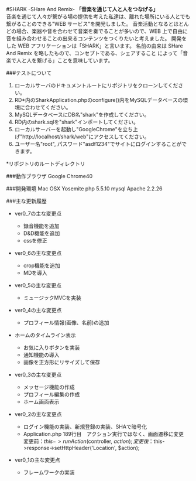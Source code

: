 #SHARK -SHare And Remix-
**「音楽を通じて人と人をつなげる」**  
音楽を通じて人々が繋がる場の提供を考えた私達は、離れた場所にいる人とでも繋がることのできる"WEB サービス"を開発しました。
音楽活動となるとほとんどの場合、楽器や音を合わせて音楽を奏でることが多いので、WEB 上で自由に音を組み合わせることの出来るコンテンツをつくりたいと考えました。
開発をした WEB アフリケーションは「SHARK」と言います。
名前の由来は SHare And Remix を略したもので、コンセプトである、シェアすること によって「音楽で人と人を繋げる」ことを意味しています。

###テストについて
1. ローカルサーバのドキュメントルートにリポジトリをクローンしてください。
2. RD*内のSharkApplication.phpのconfigure()内をMySQLデータベースの環境に合わせてください。
3. MySQLデータベースにDB名"shark"を作成してください。
4. RD内のshark.sqlを"shark"インポートしてください。
5. ローカルサーバーを起動し"GoogleChrome"を立ち上げ"http://localhost/shark/web"にアクセスしてください。
6. ユーザー名"root", パスワード"asdf1234"でサイトにログインすることができます。

*リポジトリのルートディレクトリ

###動作ブラウザ
Google Chrome40

###開発環境
Mac OSX Yosemite
php 5.5.10
mysql
Apache 2.2.26

###主な更新履歴
* ver0_7の主な変更点
    - 録音機能を追加
    - D&D機能を追加
    - cssを修正

* ver0_6の主な変更点
    - crop機能を追加
    - MDを導入

* ver0_5の主な変更点
    - ミュージックMVCを実装

* ver0_4の主な変更点
    - プロフィール情報(画像、名前)の追加
* ホームのタイムライン表示
    - お気に入りボタンを実装
    - 通知機能の導入
    - 画像を正方形にリサイズして保存

* ver0_3の主な変更点
    - メッセージ機能の作成
    - プロフィール編集の作成
    - ホーム画面表示

* ver0_2の主な変更点
    - ログイン機能の実装、新規登録の実装、SHAで暗号化
    - Application.php 189行目　アクション実行ではなく、画面遷移に変更  
        変更前：$this->runAction($controller, $action);  
        変更後：$this->response->setHttpHeader('Location', $action);

* ver0_1の主な変更点
    - フレームワークの実装